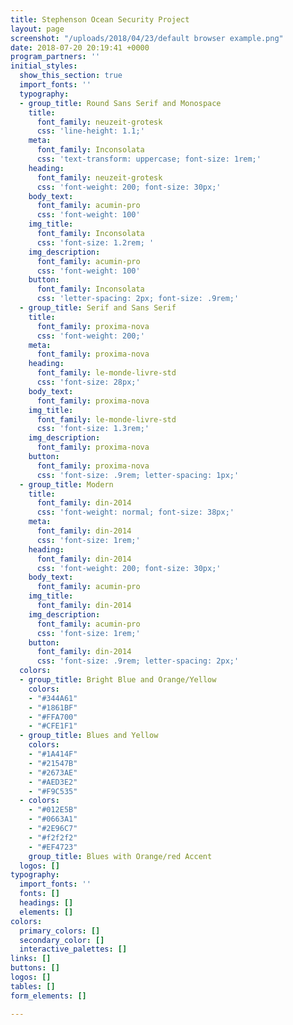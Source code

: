 ```yaml
---
title: Stephenson Ocean Security Project
layout: page
screenshot: "/uploads/2018/04/23/default browser example.png"
date: 2018-07-20 20:19:41 +0000
program_partners: ''
initial_styles:
  show_this_section: true
  import_fonts: ''
  typography:
  - group_title: Round Sans Serif and Monospace
    title:
      font_family: neuzeit-grotesk
      css: 'line-height: 1.1;'
    meta:
      font_family: Inconsolata
      css: 'text-transform: uppercase; font-size: 1rem;'
    heading:
      font_family: neuzeit-grotesk
      css: 'font-weight: 200; font-size: 30px;'
    body_text:
      font_family: acumin-pro
      css: 'font-weight: 100'
    img_title:
      font_family: Inconsolata
      css: 'font-size: 1.2rem; '
    img_description:
      font_family: acumin-pro
      css: 'font-weight: 100'
    button:
      font_family: Inconsolata
      css: 'letter-spacing: 2px; font-size: .9rem;'
  - group_title: Serif and Sans Serif
    title:
      font_family: proxima-nova
      css: 'font-weight: 200;'
    meta:
      font_family: proxima-nova
    heading:
      font_family: le-monde-livre-std
      css: 'font-size: 28px;'
    body_text:
      font_family: proxima-nova
    img_title:
      font_family: le-monde-livre-std
      css: 'font-size: 1.3rem;'
    img_description:
      font_family: proxima-nova
    button:
      font_family: proxima-nova
      css: 'font-size: .9rem; letter-spacing: 1px;'
  - group_title: Modern
    title:
      font_family: din-2014
      css: 'font-weight: normal; font-size: 38px;'
    meta:
      font_family: din-2014
      css: 'font-size: 1rem;'
    heading:
      font_family: din-2014
      css: 'font-weight: 200; font-size: 30px;'
    body_text:
      font_family: acumin-pro
    img_title:
      font_family: din-2014
    img_description:
      font_family: acumin-pro
      css: 'font-size: 1rem;'
    button:
      font_family: din-2014
      css: 'font-size: .9rem; letter-spacing: 2px;'
  colors:
  - group_title: Bright Blue and Orange/Yellow
    colors:
    - "#344A61"
    - "#1861BF"
    - "#FFA700"
    - "#CFE1F1"
  - group_title: Blues and Yellow
    colors:
    - "#1A414F"
    - "#21547B"
    - "#2673AE"
    - "#AED3E2"
    - "#F9C535"
  - colors:
    - "#012E5B"
    - "#0663A1"
    - "#2E96C7"
    - "#f2f2f2"
    - "#EF4723"
    group_title: Blues with Orange/red Accent
  logos: []
typography:
  import_fonts: ''
  fonts: []
  headings: []
  elements: []
colors:
  primary_colors: []
  secondary_color: []
  interactive_palettes: []
links: []
buttons: []
logos: []
tables: []
form_elements: []

---
```

